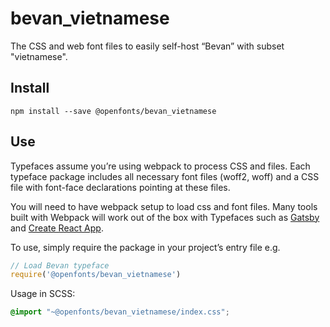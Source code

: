 
# bevan_vietnamese

The CSS and web font files to easily self-host “Bevan” with subset "vietnamese".

## Install

`npm install --save @openfonts/bevan_vietnamese`

## Use

Typefaces assume you’re using webpack to process CSS and files. Each typeface
package includes all necessary font files (woff2, woff) and a CSS file with
font-face declarations pointing at these files.

You will need to have webpack setup to load css and font files. Many tools built
with Webpack will work out of the box with Typefaces such as [Gatsby](https://github.com/gatsbyjs/gatsby)
and [Create React App](https://github.com/facebookincubator/create-react-app).

To use, simply require the package in your project’s entry file e.g.

```javascript
// Load Bevan typeface
require('@openfonts/bevan_vietnamese')
```

Usage in SCSS:
```scss
@import "~@openfonts/bevan_vietnamese/index.css";
```
